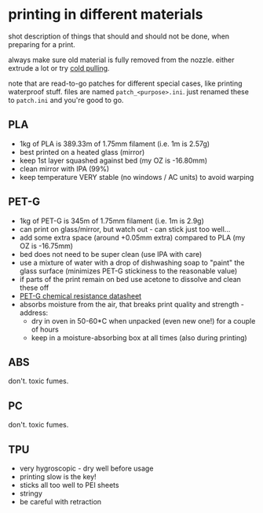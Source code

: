 # printing in different materials

shot description of things that should and should not be done, when preparing for a print.

always make sure old material is fully removed from the nozzle.
either extrude a lot or try [cold pulling](https://www.help.prusa3d.com/en/article/cold-pull_2075).

note that are read-to-go patches for different special cases, like printing waterproof stuff.
files are named `patch_<purpose>.ini`.
just renamed these to `patch.ini` and you're good to go.


## PLA

* 1kg of PLA is 389.33m of 1.75mm filament (i.e. 1m is 2.57g)
* best printed on a heated glass (mirror)
* keep 1st layer squashed against bed (my OZ is -16.80mm)
* clean mirror with IPA (99%)
* keep temperature VERY stable (no windows / AC units) to avoid warping


## PET-G

* 1kg of PET-G is 345m of 1.75mm filament (i.e. 1m is 2.9g)
* can print on glass/mirror, but watch out - can stick just too well...
* add some extra space (around +0.05mm extra) compared to PLA (my OZ is -16.75mm)
* bed does not need to be super clean (use IPA with care)
* use a mixture of water with a drop of dishwashing soap to "paint" the glass surface (minimizes PET-G stickiness to the reasonable value)
* if parts of the print remain on bed use acetone to dissolve and clean these off
* [PET-G chemical resistance datasheet](http://kmac-plastics.net/data/chemical/petg-chemical.htm)
* absorbs moisture from the air, that breaks print quality and strength - address:
  - dry in oven in 50-60*C when unpacked (even new one!) for a couple of hours
  - keep in a moisture-absorbing box at all times (also during printing)


## ABS

don't.
toxic fumes.


## PC

don't.
toxic fumes.


## TPU

* very hygroscopic - dry well before usage
* printing slow is the key!
* sticks all too well to PEI sheets
* stringy
* be careful with retraction
